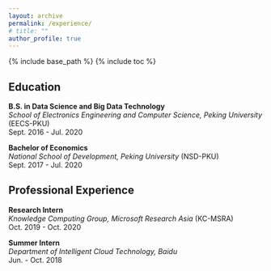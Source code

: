 ```yaml
---
layout: archive
permalink: /experience/
# title: ""
author_profile: true
---
```


{% include base_path %}
{% include toc %}

Education
---
**B.S. in Data Science and Big Data Technology**    
  *School of Electronics Engineering and Computer Science, Peking University* (EECS-PKU)   
  Sept. 2016 - Jul. 2020

**Bachelor of Economics**   
  *National School of Development, Peking University* (NSD-PKU)     
  Sept. 2017 - Jul. 2020


Professional Experience
---
**Research Intern**   
  *Knowledge Computing Group, Microsoft Research Asia* (KC-MSRA)    
  Oct. 2019 - Oct. 2020

**Summer Intern**   
  *Department of Intelligent Cloud Technology, Baidu*     
  Jun. - Oct. 2018
